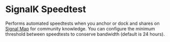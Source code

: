# SignalK Speedtest

Performs automated speedtests when you anchor or dock and shares on [Signal Map](https://connectedcastaways.com/signal) for community knowledge. You can configure the minimum threshold between speedtests to conserve bandwidth (default is 24 hours).
